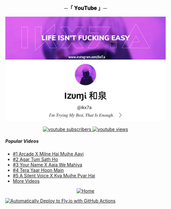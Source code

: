 <h3 align="center">
    ─「 𝐘𝐨𝐮𝐓𝐮𝐛𝐞 」─
</h3>

<div align="center">

[![Cover](https://github.com/ikx7a/YouTube/blob/main/resources/YouTube%20Channel.png)](https://github.com/ikx7a/YouTube)
</div>
<!-- BEGIN YOUTUBE-CARDS -->
<!-- Resource/Reference: https://github.com/DenverCoder1/custom-icon-badges -->
<div class="youtube buttons" align="center">
    <a href="https://www.youtube.com/channel/UC9o1hM49jVr2lgOinw0pAdw"  target="_blank">
        <img alt="youtube subscribers" src="https://custom-icon-badges.demolab.com/youtube/channel/subscribers/UC9o1hM49jVr2lgOinw0pAdw?color=%23E05D44&label=SUBSCRIBERS&logo=video&logoColor=white&style=for-the-badge&labelColor=CE4630"/>
    </a> 
    <a href="https://www.youtube.com/channel/UC9o1hM49jVr2lgOinw0pAdw"  target="_blank">
        <img alt="youtube views" src="https://custom-icon-badges.demolab.com/youtube/channel/views/UC9o1hM49jVr2lgOinw0pAdw?color=%23E05D44&logo=eye&logoColor=white&style=for-the-badge&labelColor=CE4630"/>
    </a> 
</div>
<!-- END YOUTUBE-CARDS -->

<h5> Popular Videos </h5>

- <a href="https://youtu.be/z52i5FfocqI">#1 Arcade X Milne Hai Mujhe Aayi</a>
- <a href="https://youtu.be/RxrKuso8jnM">#2 Agar Tum Sath Ho</a>
- <a href="https://youtu.be/T8LCMQPI22c">#3 Your Name X Aaja We Mahiya</a> 
- <a href="https://youtu.be/ggcC77Z3zaM">#4 Tera Yaar Hoon Main</a>
- <a href="https://youtu.be/bC65YELMZwY">#5 A Silent Voice X Kya Mujhe Pyar Hai</a>
- <a href="https://github.com/ikx7a/YouTube/tree/main/YouTube%20Videos"> More Videos</a>

<div align="center">

[![Home](https://custom-icon-badges.demolab.com/badge/Home-Page-blue.svg?logo=home&logoColor=white)](https://github.com/ikx7a)

</div>
  <!-- YouTube Cards - https://github.com/DenverCoder1/github-readme-youtube-cards -->

  <!-- prettier-ignore-start -->
  <!-- BEGIN YOUTUBE-CARDS -->

<a href="https://www.youtube.com/watch?v=6yytLxJ2I-U"><img src="https://ytcards.demolab.com/?id=6yytLxJ2I-U&title=Automatically+Deploy+to+Fly.io+with+GitHub+Actions&lang=en&timestamp=1661864404&background_color=%370d1117&title_color=%23ffffff&stats_color=%23dedede&width=250&duration=16" alt="Automatically Deploy to Fly.io with GitHub Actions" title="Automatically Deploy to Fly.io with GitHub Actions"></a>

<!-- END YOUTUBE-CARDS -->
  <!-- prettier-ignore-end -->
